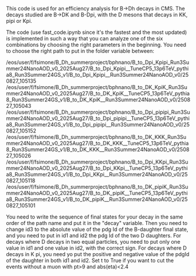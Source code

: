 This code is used for an efficiency analysis for B->Dh decays in CMS.
The decays studied are B->DK and B-Dpi, with the D mesons that decays in KK, pipi or Kpi.

The code (use fast_code.ipynb since it's the fastest and the most updated) is implemented in such a way that you can analyze one of the six combinations by choosing the right parameters in the beginning.
You need to choose the right path to put in the folder variable between:

/eos/user/f/fsimone/B_Dh_summerproject/bphnano/B_to_Dpi_Kpipi_Run3Summer24NanoAOD_v0_2025Aug27/B_to_Dpi_Kpipi__TuneCP5_13p6TeV_pythia8_Run3Summer24GS_v1/B_to_Dpi_Kpipi__Run3Summer24NanoAOD_v0/250827_105135
/eos/user/f/fsimone/B_Dh_summerproject/bphnano/B_to_DK_KpiK_Run3Summer24NanoAOD_v0_2025Aug27/B_to_DK_KpiK__TuneCP5_13p6TeV_pythia8_Run3Summer24GS_v1/B_to_DK_KpiK__Run3Summer24NanoAOD_v0/250827_105043
/eos/user/f/fsimone/B_Dh_summerproject/bphnano/B_to_Dpi_pipipi_Run3Summer24NanoAOD_v0_2025Aug27/B_to_Dpi_pipipi__TuneCP5_13p6TeV_pythia8_Run3Summer24GS_v1/B_to_Dpi_pipipi__Run3Summer24NanoAOD_v0/250827_105152
/eos/user/f/fsimone/B_Dh_summerproject/bphnano/B_to_DK_KKK_Run3Summer24NanoAOD_v0_2025Aug27/B_to_DK_KKK__TuneCP5_13p6TeV_pythia8_Run3Summer24GS_v1/B_to_DK_KKK__Run3Summer24NanoAOD_v0/250827_105026
/eos/user/f/fsimone/B_Dh_summerproject/bphnano/B_to_Dpi_KKpi_Run3Summer24NanoAOD_v0_2025Aug27/B_to_Dpi_KKpi__TuneCP5_13p6TeV_pythia8_Run3Summer24GS_v1/B_to_Dpi_KKpi__Run3Summer24NanoAOD_v0/250827_105118
/eos/user/f/fsimone/B_Dh_summerproject/bphnano/B_to_DK_pipiK_Run3Summer24NanoAOD_v0_2025Aug27/B_to_DK_pipiK__TuneCP5_13p6TeV_pythia8_Run3Summer24GS_v1/B_to_DK_pipiK__Run3Summer24NanoAOD_v0/250827_105101

You need to write the sequence of final states for your decay in the same order of the path name and put it in the "decay" variable.
Then you need to change id3 to the absolute value of the pdg Id of the B-daughter final state, and you need to put in id1 and id2 the pdg Id of the two D daughters.
For decays where D decays in two equal particles, you need to put only one value in id1 and one value in id2, with the correct sign.
For decays where D decays in K pi, you need yo put the positive and negative value of the pdgId of the daughter in both id1 and id2.
Set t to True if you want to cut the events without a muon with pt>9 and abs(eta)<2.4

